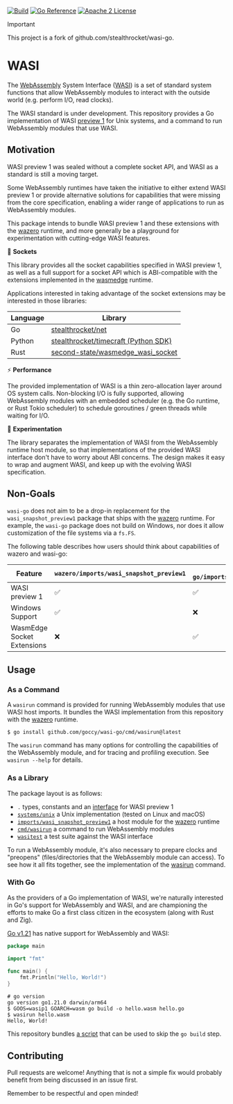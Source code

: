 [![Build](https://github.com/goccy/wasi-go/actions/workflows/wasi-testuite.yml/badge.svg)](https://github.com/goccy/wasi-go/actions/workflows/go.yml)
[![Go Reference](https://pkg.go.dev/badge/github.com/goccy/wasi-go.svg)](https://pkg.go.dev/github.com/goccy/wasi-go)
[![Apache 2 License](https://img.shields.io/badge/license-Apache%202-blue.svg)](LICENSE)

> [!IMPORTANT]
> This project is a fork of github.com/stealthrocket/wasi-go.

# WASI

The [WebAssembly][wasm] System Interface ([WASI][wasi]) is a set of standard
system functions that allow WebAssembly modules to interact with the outside
world (e.g. perform I/O, read clocks).

The WASI standard is under development. This repository provides a Go
implementation of WASI [preview 1][preview1] for Unix systems, and a command
to run WebAssembly modules that use WASI.

## Motivation

WASI preview 1 was sealed without a complete socket API, and WASI as a standard
is still a moving target.

Some WebAssembly runtimes have taken the initiative to either extend WASI
preview 1 or provide alternative solutions for capabilities that were missing
from the core specification, enabling a wider range of applications to run as
WebAssembly modules.

This package intends to bundle WASI preview 1 and these extensions with the
[wazero][wazero] runtime, and more generally be a playground for
experimentation with cutting-edge WASI features.

:electric_plug: **Sockets**

This library provides all the socket capabilities specified in WASI preview 1,
as well as a full support for a socket API which is ABI-compatible with the
extensions implemented in the [wasmedge][wasmedge] runtime.

Applications interested in taking advantage of the socket extensions may be
interested in those libraries:

| Language | Library                                                   |
| -------- | --------------------------------------------------------- |
| Go       | [stealthrocket/net][net-go]                               |
| Python   | [stealthrocket/timecraft (Python SDK)][timecraft-python]  |
| Rust     | [second-state/wasmedge_wasi_socket][wasmedge-wasi-socket] |

[net-go]:               https://github.com/stealthrocket/net
[timecraft-python]:     https://github.com/stealthrocket/timecraft/tree/main/python
[wasmedge-wasi-socket]: https://github.com/second-state/wasmedge_wasi_socket

:zap: **Performance**

The provided implementation of WASI is a thin zero-allocation layer around OS
system calls. Non-blocking I/O is fully supported, allowing WebAssembly modules
with an embedded scheduler (e.g. the Go runtime, or Rust Tokio scheduler) to
schedule goroutines / green threads while waiting for I/O.

:battery: **Experimentation**

The library separates the implementation of WASI from the WebAssembly runtime
host module, so that implementations of the provided WASI interface don't have
to worry about ABI concerns. The design makes it easy to wrap and augment WASI,
and keep up with the evolving WASI specification.

## Non-Goals

`wasi-go` does not aim to be a drop-in replacement for the `wasi_snapshot_preview1`
package that ships with the [wazero][wazero] runtime. For example, the `wasi-go`
package does not build on Windows, nor does it allow customization of the file
systems via a `fs.FS`.

The following table describes how users should think about capabilities of
wazero and wasi-go:

| Feature                    | `wazero/imports/wasi_snapshot_preview1` | `wasi-go/imports/wasi_snapshot_preview1` |
| -------------------------- | --------------------------------------- | ---------------------------------------- |
| WASI preview 1             | ✅                                      | ✅                                       |
| Windows Support            | ✅                                      | ❌                                       |
| WasmEdge Socket Extensions | ❌                                      | ✅                                       |

## Usage

### As a Command

A `wasirun` command is provided for running WebAssembly modules that use WASI host imports.
It bundles the WASI implementation from this repository with the [wazero][wazero] runtime.

```console
$ go install github.com/goccy/wasi-go/cmd/wasirun@latest
```

The `wasirun` command has many options for controlling the capabilities of the WebAssembly
module, and for tracing and profiling execution. See `wasirun --help` for details.

### As a Library

The package layout is as follows:

- `.` types, constants and an [interface][system] for WASI preview 1
- [`systems/unix`][unix-system] a Unix implementation (tested on Linux and macOS)
- [`imports/wasi_snapshot_preview1`][host-module] a host module for the [wazero][wazero] runtime
- [`cmd/wasirun`][wasirun] a command to run WebAssembly modules
- [`wasitest`][wasitest] a test suite against the WASI interface

To run a WebAssembly module, it's also necessary to prepare clocks and "preopens"
(files/directories that the WebAssembly module can access). To see how it all fits
together, see the implementation of the [wasirun][wasirun] command.

### With Go

As the providers of a Go implementation of WASI, we're naturally interested in
Go's support for WebAssembly and WASI, and are championing the efforts to make
Go a first class citizen in the ecosystem (along with Rust and Zig).

[Go v1.21][go-121] has native support for WebAssembly and WASI:


```go
package main

import "fmt"

func main() {
	fmt.Println("Hello, World!")
}
```

```console
# go version
go version go1.21.0 darwin/arm64
$ GOOS=wasip1 GOARCH=wasm go build -o hello.wasm hello.go
$ wasirun hello.wasm
Hello, World!
```

This repository bundles [a script][go-script] that can be used to skip the
`go build` step.

## Contributing

Pull requests are welcome! Anything that is not a simple fix would probably
benefit from being discussed in an issue first.

Remember to be respectful and open minded!

[wasm]: https://webassembly.org
[wasi]: https://wasi.dev
[system]: https://github.com/goccy/wasi-go/blob/main/system.go
[unix-system]: https://github.com/goccy/wasi-go/blob/main/systems/unix/system.go
[host-module]: https://github.com/goccy/wasi-go/blob/main/imports/wasi_snapshot_preview1/module.go
[preview1]: https://github.com/WebAssembly/WASI/blob/e324ce3/legacy/preview1/docs.md
[wazero]: https://wazero.io
[wasirun]: https://github.com/goccy/wasi-go/blob/main/cmd/wasirun/main.go
[wasitest]: https://github.com/goccy/wasi-go/tree/main/wasitest
[tracer]: https://github.com/goccy/wasi-go/blob/main/tracer.go
[sockets-extension]: https://github.com/goccy/wasi-go/blob/main/sockets_extension.go
[go-121]: https://go.dev/blog/go1.21
[go-script]: https://github.com/goccy/wasi-go/blob/main/share/go_wasip1_wasm_exec
[wasmer]: https://github.com/wasmerio/wasmer
[wasmedge]: https://github.com/WasmEdge/WasmEdge
[lunatic]: https://github.com/lunatic-solutions/lunatic
